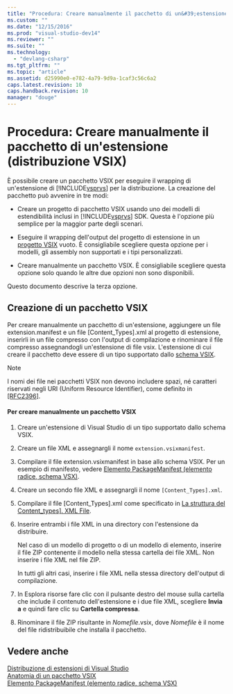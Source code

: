 ```yaml
---
title: "Procedura: Creare manualmente il pacchetto di un&#39;estensione (distribuzione VSIX) | Microsoft Docs"
ms.custom: ""
ms.date: "12/15/2016"
ms.prod: "visual-studio-dev14"
ms.reviewer: ""
ms.suite: ""
ms.technology: 
  - "devlang-csharp"
ms.tgt_pltfrm: ""
ms.topic: "article"
ms.assetid: d25990e0-e782-4a79-9d9a-1caf3c56c6a2
caps.latest.revision: 10
caps.handback.revision: 10
manager: "douge"
---
```

# Procedura: Creare manualmente il pacchetto di un&#39;estensione (distribuzione VSIX)
È possibile creare un pacchetto VSIX per eseguire il wrapping di un'estensione di [!INCLUDE[vsprvs](../code-quality/includes/vsprvs_md.md)] per la distribuzione. La creazione del pacchetto può avvenire in tre modi:  
  
-   Creare un progetto di pacchetto VSIX usando uno dei modelli di estendibilità inclusi in [!INCLUDE[vsprvs](../code-quality/includes/vsprvs_md.md)] SDK. Questa è l'opzione più semplice per la maggior parte degli scenari.  
  
-   Eseguire il wrapping dell'output del progetto di estensione in un [progetto VSIX](../extensibility/vsix-project-template.md) vuoto. È consigliabile scegliere questa opzione per i modelli, gli assembly non supportati e i tipi personalizzati.  
  
-   Creare manualmente un pacchetto VSIX. È consigliabile scegliere questa opzione solo quando le altre due opzioni non sono disponibili.  
  
 Questo documento descrive la terza opzione.  
  
## Creazione di un pacchetto VSIX  
 Per creare manualmente un pacchetto di un'estensione, aggiungere un file extension.manifest e un file \[Content\_Types\].xml al progetto di estensione, inserirli in un file compresso con l'output di compilazione e rinominare il file compresso assegnandogli un'estensione di file vsix. L'estensione di cui creare il pacchetto deve essere di un tipo supportato dallo [schema VSIX](http://msdn.microsoft.com/it-it/76e410ec-b1fb-4652-ac98-4a4c52e09a2b).  
  
> [!NOTE]
>  I nomi dei file nei pacchetti VSIX non devono includere spazi, né caratteri riservati negli URI \(Uniform Resource Identifier\), come definito in [\[RFC2396\]](http://go.microsoft.com/fwlink/?LinkId=90339).  
  
#### Per creare manualmente un pacchetto VSIX  
  
1.  Creare un'estensione di Visual Studio di un tipo supportato dallo schema VSIX.  
  
2.  Creare un file XML e assegnargli il nome `extension.vsixmanifest`.  
  
3.  Compilare il file extension.vsixmanifest in base allo schema VSIX. Per un esempio di manifesto, vedere [Elemento PackageManifest \(elemento radice, schema VSX\)](http://msdn.microsoft.com/it-it/f8ae42ba-775a-4d2b-976a-f556e147f187).  
  
4.  Creare un secondo file XML e assegnargli il nome `[Content_Types].xml`.  
  
5.  Compilare il file \[Content\_Types\].xml come specificato in [La struttura del Content\_types\]. XML File](../Topic/The%20Structure%20of%20the%20Content_types].xml%20File.md).  
  
6.  Inserire entrambi i file XML in una directory con l'estensione da distribuire.  
  
     Nel caso di un modello di progetto o di un modello di elemento, inserire il file ZIP contenente il modello nella stessa cartella dei file XML. Non inserire i file XML nel file ZIP.  
  
     In tutti gli altri casi, inserire i file XML nella stessa directory dell'output di compilazione.  
  
7.  In Esplora risorse fare clic con il pulsante destro del mouse sulla cartella che include il contenuto dell'estensione e i due file XML, scegliere **Invia a** e quindi fare clic su **Cartella compressa**.  
  
8.  Rinominare il file ZIP risultante in *Nomefile*.vsix, dove *Nomefile* è il nome del file ridistribuibile che installa il pacchetto.  
  
## Vedere anche  
 [Distribuzione di estensioni di Visual Studio](../extensibility/shipping-visual-studio-extensions.md)   
 [Anatomia di un pacchetto VSIX](../extensibility/anatomy-of-a-vsix-package.md)   
 [Elemento PackageManifest \(elemento radice, schema VSX\)](http://msdn.microsoft.com/it-it/f8ae42ba-775a-4d2b-976a-f556e147f187)